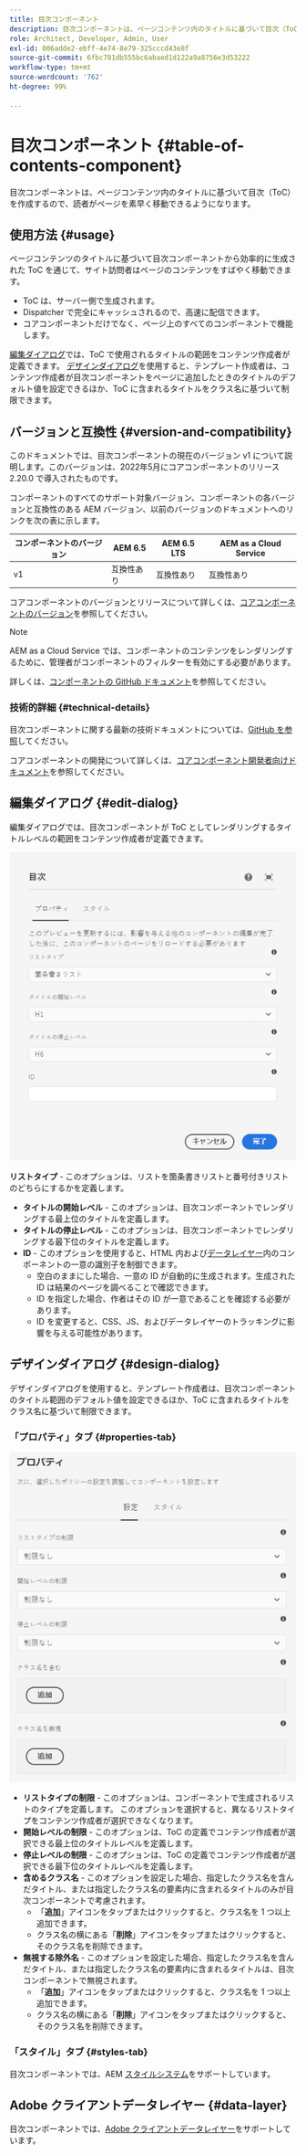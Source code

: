 ```yaml
---
title: 目次コンポーネント
description: 目次コンポーネントは、ページコンテンツ内のタイトルに基づいて目次（ToC）を作成するので、読者がページを素早く移動できるようになります。
role: Architect, Developer, Admin, User
exl-id: 006adde2-ebff-4e74-8e79-325cccd43e8f
source-git-commit: 6fbc781db555bc6abaed1d122a9a8756e3d53222
workflow-type: tm+mt
source-wordcount: '762'
ht-degree: 99%

---
```


# 目次コンポーネント {#table-of-contents-component}

目次コンポーネントは、ページコンテンツ内のタイトルに基づいて目次（ToC）を作成するので、読者がページを素早く移動できるようになります。

## 使用方法 {#usage}

ページコンテンツのタイトルに基づいて目次コンポーネントから効率的に生成された ToC を通じて、サイト訪問者はページのコンテンツをすばやく移動できます。

* ToC は、サーバー側で生成されます。
* Dispatcher で完全にキャッシュされるので、高速に配信できます。
* コアコンポーネントだけでなく、ページ上のすべてのコンポーネントで機能します。

[編集ダイアログ](#edit-dialog)では、ToC で使用されるタイトルの範囲をコンテンツ作成者が定義できます。 [デザインダイアログ](#design-dialog)を使用すると、テンプレート作成者は、コンテンツ作成者が目次コンポーネントをページに追加したときのタイトルのデフォルト値を設定できるほか、ToC に含まれるタイトルをクラス名に基づいて制限できます。

## バージョンと互換性 {#version-and-compatibility}

このドキュメントでは、目次コンポーネントの現在のバージョン v1 について説明します。このバージョンは、2022年5月にコアコンポーネントのリリース 2.20.0 で導入されたものです。

コンポーネントのすべてのサポート対象バージョン、コンポーネントの各バージョンと互換性のある AEM バージョン、以前のバージョンのドキュメントへのリンクを次の表に示します。

| コンポーネントのバージョン | AEM 6.5 | AEM 6.5 LTS | AEM as a Cloud Service |
|---|---|---|---|
| v1 | 互換性あり | 互換性あり | 互換性あり |

コアコンポーネントのバージョンとリリースについて詳しくは、[コアコンポーネントのバージョン](/help/versions.md)を参照してください。

>[!NOTE]
>
>AEM as a Cloud Service では、コンポーネントのコンテンツをレンダリングするために、管理者がコンポーネントのフィルターを有効にする必要があります。
>
>詳しくは、[コンポーネントの GitHub ドキュメント](https://adobe.com/go/aem_cmp_tech_tableofcontents_v1)を参照してください。

### 技術的詳細 {#technical-details}

目次コンポーネントに関する最新の技術ドキュメントについては、[GitHub を参照](https://adobe.com/go/aem_cmp_tech_tableofcontents_v1)してください。

コアコンポーネントの開発について詳しくは、[コアコンポーネント開発者向けドキュメント](/help/developing/overview.md)を参照してください。

## 編集ダイアログ {#edit-dialog}

編集ダイアログでは、目次コンポーネントが ToC としてレンダリングするタイトルレベルの範囲をコンテンツ作成者が定義できます。

![目次コンポーネントの編集ダイアログ](/help/assets/tableofcontents-edit.png)

**リストタイプ** - このオプションは、リストを箇条書きリストと番号付きリストのどちらにするかを定義します。
* **タイトルの開始レベル** - このオプションは、目次コンポーネントでレンダリングする最上位のタイトルを定義します。
* **タイトルの停止レベル** - このオプションは、目次コンポーネントでレンダリングする最下位のタイトルを定義します。
* **ID** - このオプションを使用すると、HTML 内および[データレイヤー](/help/developing/data-layer/overview.md)内のコンポーネントの一意の識別子を制御できます。
   * 空白のままにした場合、一意の ID が自動的に生成されます。生成された ID は結果のページを調べることで確認できます。
   * ID を指定した場合、作者はその ID が一意であることを確認する必要があります。
   * ID を変更すると、CSS、JS、およびデータレイヤーのトラッキングに影響を与える可能性があります。

## デザインダイアログ {#design-dialog}

デザインダイアログを使用すると、テンプレート作成者は、目次コンポーネントのタイトル範囲のデフォルト値を設定できるほか、ToC に含まれるタイトルをクラス名に基づいて制限できます。

### 「プロパティ」タブ {#properties-tab}

![クイック検索コンポーネントのデザインダイアログ](/help/assets/tableofcontents-design.png)

* **リストタイプの制限** - このオプションは、コンポーネントで生成されるリストのタイプを定義します。 このオプションを選択すると、異なるリストタイプをコンテンツ作成者が選択できなくなります。
* **開始レベルの制限** - このオプションは、ToC の定義でコンテンツ作成者が選択できる最上位のタイトルレベルを定義します。
* **停止レベルの制限** - このオプションは、ToC の定義でコンテンツ作成者が選択できる最下位のタイトルレベルを定義します。
* **含めるクラス名** - このオプションを設定した場合、指定したクラス名を含んだタイトル、または指定したクラス名の要素内に含まれるタイトルのみが目次コンポーネントで考慮されます。
   * 「**追加**」アイコンをタップまたはクリックすると、クラス名を 1 つ以上追加できます。
   * クラス名の横にある「**削除**」アイコンをタップまたはクリックすると、そのクラス名を削除できます。
* **無視する除外名** - このオプションを設定した場合、指定したクラス名を含んだタイトル、または指定したクラス名の要素内に含まれるタイトルは、目次コンポーネントで無視されます。
   * 「**追加**」アイコンをタップまたはクリックすると、クラス名を 1 つ以上追加できます。
   * クラス名の横にある「**削除**」アイコンをタップまたはクリックすると、そのクラス名を削除できます。

### 「スタイル」タブ {#styles-tab}

目次コンポーネントでは、AEM [スタイルシステム](/help/get-started/authoring.md#component-styling)をサポートしています。

## Adobe クライアントデータレイヤー {#data-layer}

目次コンポーネントでは、[Adobe クライアントデータレイヤー](/help/developing/data-layer/overview.md)をサポートしています。
